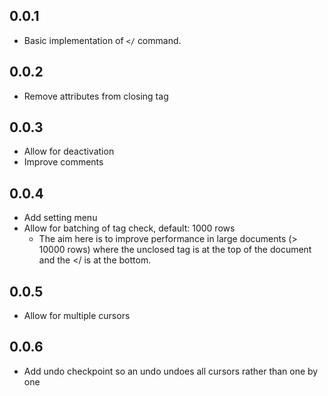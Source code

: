 ## 0.0.1
* Basic implementation of `</` command.

## 0.0.2
* Remove attributes from closing tag

## 0.0.3
* Allow for deactivation
* Improve comments

## 0.0.4
* Add setting menu
* Allow for batching of tag check, default: 1000 rows
    * The aim here is to improve performance in large documents (> 10000 rows) where the unclosed tag is at the top of the document and the </ is at the bottom.

## 0.0.5
* Allow for multiple cursors

## 0.0.6
* Add undo checkpoint so an undo undoes all cursors rather than one by one
